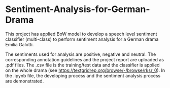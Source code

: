 # Sentiment-Analysis-for-German-Drama
This project has applied BoW model to develop a speech level sentiment classifier (multi-class) to perform sentiment analysis for a German drama Emilia Galotti.

The sentiments used for analysis are positive, negative and neutral. The corresponding annotation guidelines and the project report are uploaded as .pdf files. The .csv file is the training/test data and the classifier is applied on the whole drama (see https://textgridrep.org/browse/-/browse/rksr_0). In the .ipynb file, the developing process and the sentiment analysis process are demonstrated.
